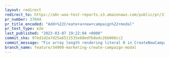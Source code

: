 ```yaml
---
layout: redirect
redirect_to: https://a8c-woo-test-reports.s3.amazonaws.com/public/pr/37044/e2e/index.html
pr_number: 37044
pr_title_encoded: "Add+%22Create+a+new+campaign%22+modal"
pr_test_type: e2e
last_published: "2023-03-07 19:22:04 +0000"
commit_sha: 97ed1d2a7d25a6511535e60edfb8edc26b066cc2
commit_message: "Fix array length rendering literal 0 in CreateNewCampaignModal."
branch_name: feature/34909-marketing-create-campaign-modal
---
```

